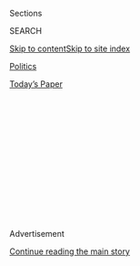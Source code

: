 <div id="app">

<div>

<div>

<div>

<div class="NYTAppHideMasthead css-1q2w90k e1suatyy0">

<div class="section css-ui9rw0 e1suatyy2">

<div class="css-eph4ug er09x8g0">

<div class="css-6n7j50">

</div>

<span class="css-1dv1kvn">Sections</span>

<div class="css-10488qs">

<span class="css-1dv1kvn">SEARCH</span>

</div>

[Skip to content](#site-content)[Skip to site
index](#site-index)

</div>

<div id="masthead-section-label" class="css-1wr3we4 eaxe0e00">

[Politics](https://www.nytimes3xbfgragh.onion/section/politics)

</div>

<div class="css-10698na e1huz5gh0">

</div>

</div>

<div id="masthead-bar-one" class="section hasLinks css-15hmgas e1csuq9d3">

<div class="css-uqyvli e1csuq9d0">

</div>

<div class="css-1uqjmks e1csuq9d1">

</div>

<div class="css-9e9ivx">

[](https://myaccount.nytimes3xbfgragh.onion/auth/login?response_type=cookie&client_id=vi)

</div>

<div class="css-1bvtpon e1csuq9d2">

[Today’s
Paper](https://www.nytimes3xbfgragh.onion/section/todayspaper)

</div>

</div>

</div>

</div>

<div data-aria-hidden="false">

<div id="site-content" data-role="main">

<div>

<div class="css-1aor85t" style="opacity:0.000000001;z-index:-1;visibility:hidden">

<div class="css-1hqnpie">

<div class="css-epjblv">

<span class="css-17xtcya">[Politics](/section/politics)</span><span class="css-x15j1o">|</span><span class="css-fwqvlz">‘It’s
So Sad,’ Donald Trump Says of Syria, Promising ‘Safe
Zones’</span>

</div>

<div class="css-k008qs">

<div class="css-1iwv8en">

<span class="css-18z7m18"></span>

<div>

</div>

</div>

<span class="css-1n6z4y">https://nyti.ms/2hMro5M</span>

<div class="css-1705lsu">

<div class="css-4xjgmj">

<div class="css-4skfbu" data-role="toolbar" data-aria-label="Social Media Share buttons, Save button, and Comments Panel with current comment count" data-testid="share-tools">

  - 
  - 
  - 
  - 
    
    <div class="css-6n7j50">
    
    </div>

  - 

</div>

</div>

</div>

</div>

</div>

</div>

<div class="css-13pd83m">

</div>

<div id="top-wrapper" class="css-1sy8kpn">

<div id="top-slug" class="css-l9onyx">

Advertisement

</div>

[Continue reading the main
story](#after-top)

<div class="ad top-wrapper" style="text-align:center;height:100%;display:block;min-height:250px">

<div id="top" class="place-ad" data-position="top" data-size-key="top">

</div>

</div>

<div id="after-top">

</div>

</div>

<div id="sponsor-wrapper" class="css-1hyfx7x">

<div id="sponsor-slug" class="css-19vbshk">

Supported by

</div>

[Continue reading the main
story](#after-sponsor)

<div id="sponsor" class="ad sponsor-wrapper" style="text-align:center;height:100%;display:block">

</div>

<div id="after-sponsor">

</div>

</div>

<div class="css-ls6wgr ehdk2mb0">

# ‘It’s So Sad,’ Donald Trump Says of Syria, Promising ‘Safe Zones’

</div>

<div class="css-79elbk" data-testid="photoviewer-wrapper">

<div class="css-z3e15g" data-testid="photoviewer-wrapper-hidden">

</div>

<div class="css-1a48zt4 ehw59r15" data-testid="photoviewer-children">

![<span class="css-16f3y1r e13ogyst0" data-aria-hidden="true">President-elect
Donald J. Trump wishing supporters a “merry Christmas” at the start of a
rally in Hershey, Pa., on
Thursday.</span><span class="css-cnj6d5 e1z0qqy90" itemprop="copyrightHolder"><span class="css-1ly73wi e1tej78p0">Credit...</span><span><span>Stephen
Crowley/The New York
Times</span></span></span>](https://static01.graylady3jvrrxbe.onion/images/2016/12/16/us/16trump_web1/16trump_web1-articleLarge.jpg?quality=75&auto=webp&disable=upscale)

</div>

</div>

<div class="css-xt80pu e12qa4dv0">

<div class="css-18e8msd">

<div class="css-vp77d3 epjyd6m0">

<div class="css-1baulvz">

By [<span class="css-1baulvz last-byline" itemprop="name">Mark
Landler</span>](http://www.nytimes3xbfgragh.onion/by/mark-landler)

</div>

</div>

  - Dec. 15,
    2016

  - 
    
    <div class="css-4xjgmj">
    
    <div class="css-d8bdto" data-role="toolbar" data-aria-label="Social Media Share buttons, Save button, and Comments Panel with current comment count" data-testid="share-tools">
    
      - 
      - 
      - 
      - 
        
        <div class="css-6n7j50">
        
        </div>
    
      - 
    
    </div>
    
    </div>

</div>

</div>

<div class="section meteredContent css-1r7ky0e" name="articleBody" itemprop="articleBody">

<div class="css-1fanzo5 StoryBodyCompanionColumn">

<div class="css-53u6y8">

HERSHEY, Pa. — President-elect Donald J. Trump said on Thursday that the
United States would create “safe zones” in Syria, his first reference to
such an American role in the war there since he was elected, and one
that comes as the Syrian government has [all but
recaptured](https://www.nytimes3xbfgragh.onion/2016/12/15/world/middleeast/aleppo-syria-evacuation-deal.html "Times article.")
the rebel stronghold of Aleppo.

“When I look at what’s going on in Syria, it’s so sad,” he told a crowd
here. “It’s so sad, and we’re going to help people.” Mr. Trump said he
would ask the Persian Gulf nations to put up money for the project,
adding, “We’ll build and help build safe zones in Syria, so people will
have a chance.”

Mr. Trump talked during the campaign about building safe zones,
presenting them as a way to stem the tide of refugees into Europe. But
this was the first time he had repeated the proposal since he began
receiving intelligence briefings. Some analysts and military commanders
have warned that it would be a significant and potentially dangerous
undertaking on a complex battlefield over which Russian planes have been
flying raids.

The president-elect coupled his plan with a familiar promise to restrict
entry into the United States by people from countries with a history of
Islamic extremism.

</div>

</div>

<div class="css-1fanzo5 StoryBodyCompanionColumn">

<div class="css-53u6y8">

It was Mr. Trump’s second rally of the week, in what has become an
extended “thank you” tour of states he won. And it featured a familiar
mix for him: a lovingly detailed recap of his victory on election night,
along with campaign appeals to populism, economic nationalism, and
anti-immigration and anti-free-trade sentiment.

“From now on, it’s going to be America first,” he declared. “There is no
such thing as a global anthem, a global currency, a global flag.”

“We salute one flag, and that is the American flag,” Mr. Trump said.
“We’re going to make sure the American flag gets the respect it
deserves,” he added. “We’re going to maybe have to do something about
that” — an apparent reference to [his earlier
suggestion](https://www.nytimes3xbfgragh.onion/2016/11/29/us/politics/trump-flag-burners-citizenship-first-amendment.html "Times article.")
that people should face penalties for burning the flag, despite a 1989
Supreme Court ruling that found that such actions were protected speech.

Mr. Trump also repeated his campaign promise of a multibillion-dollar
plan to rebuild roads, bridges and airports — something for which the
Republican leadership in Congress has shown little appetite. Even his
designated chief of staff, Reince Priebus, has emphasized other
priorities, like a tax overhaul and [repealing the Affordable Care
Act](https://www.nytimes3xbfgragh.onion/2016/12/15/us/politics/paul-ryan-affordable-care-act-repeal.html "Times article.").

</div>

</div>

<div class="css-79elbk" data-testid="photoviewer-wrapper">

<div class="css-z3e15g" data-testid="photoviewer-wrapper-hidden">

</div>

<div class="css-1a48zt4 ehw59r15" data-testid="photoviewer-children">

![<span class="css-16f3y1r e13ogyst0" data-aria-hidden="true">Supporters
at the rally on
Thursday.</span><span class="css-cnj6d5 e1z0qqy90" itemprop="copyrightHolder"><span class="css-1ly73wi e1tej78p0">Credit...</span><span>Stephen
Crowley/The New York
Times</span></span>](https://static01.graylady3jvrrxbe.onion/images/2016/12/16/us/16trump_web2/16trump_web2-articleLarge.jpg?quality=75&auto=webp&disable=upscale)

</div>

</div>

<div class="css-1fanzo5 StoryBodyCompanionColumn">

<div class="css-53u6y8">

“Merry Christmas, everybody,” Mr. Trump said by way of greeting, drawing
out his words in a cheerful rebuke to what he would call political
correctness. His raucous supporters, many wearing Santa Claus hats
rather than the usual red “Make America Great Again” caps, whooped
appreciatively.

</div>

</div>

<div class="css-1fanzo5 StoryBodyCompanionColumn">

<div class="css-53u6y8">

In Pennsylvania, Mr. Trump defeated Hillary Clinton by a razor-thin
margin of 44,292 votes, out of a total of 6.1 million cast, according to
the final certified count.

Nonetheless, he described his victory as a landslide and, as he has
before, offered a detailed recollection of election night, as CNN called
Florida, Ohio, Iowa and North Carolina for him.

Mr. Trump also marveled at his ability to continue drawing big crowds.
“It’s hard to get a big crowd after the election,” he said. “If
somebody else — a normal person — came after an election, even after a
victory, and had 15 people, they would say we had enough.”

The president-elect has settled into a comfortable routine in the last
two weeks: half a day of meetings at Trump Tower, where the world’s rich
and powerful flock to his doorstep, followed by a quick flight to one of
the swing states he won, where thousands of ordinary people wait for
hours to cheer him.

Thursday’s spectacle was typical: He packed Giant Center (named for the
supermarket chain), which sits next to the Hershey chocolate factory.
Mr. Trump drew a similar crowd in the arena the week before the
election; many people were repeat visitors.

More than an hour before the rally began, the crowd began a warm-up
chant of “Lock her up.” In the background, a country singer proclaimed,
“We’re all American,” a campaign soundtrack standard, along with “God
Bless the U.S.A.” and “Heart of Stone” by the Rolling Stones.

</div>

</div>

<div class="css-1fanzo5 StoryBodyCompanionColumn">

<div class="css-53u6y8">

In the rosy glow of victory, some of the call-and-response chants seemed
more perfunctory than passionate. When the crowd broke into “CNN sucks”
on Tuesday [in West Allis,
Wis.](https://www.nytimes3xbfgragh.onion/2016/12/13/us/donald-trump-victory-tour.html),
for example, an older man leaned into the press pen and assured the
reporters, “We don’t really mean it.”

Many people at the Hershey event seemed satisfied with how Mr. Trump was
conducting his transition, including his very public search for a
cabinet. “I like how he’s shown us the people he wants to hire, versus
the total secrecy of the last eight years,” said Dennis Egbert, 63, a
retired electrician from York, Pa.

Asked what he thought of Mr. Trump’s attraction to billionaires and
Goldman Sachs bankers, Mr. Egbert said: “When I was a young person, I
didn’t like rich people. But you know, I’ve never gotten a job from a
poor person.”

</div>

</div>

</div>

<div>

</div>

<div>

</div>

<div>

</div>

<div>

<div id="bottom-wrapper" class="css-1ede5it">

<div id="bottom-slug" class="css-l9onyx">

Advertisement

</div>

[Continue reading the main
story](#after-bottom)

<div id="bottom" class="ad bottom-wrapper" style="text-align:center;height:100%;display:block;min-height:90px">

</div>

<div id="after-bottom">

</div>

</div>

</div>

</div>

</div>

## Site Index

<div>

</div>

## Site Information Navigation

  - [© <span>2020</span> <span>The New York Times
    Company</span>](https://help.nytimes3xbfgragh.onion/hc/en-us/articles/115014792127-Copyright-notice)

<!-- end list -->

  - [NYTCo](https://www.nytco.com/)
  - [Contact
    Us](https://help.nytimes3xbfgragh.onion/hc/en-us/articles/115015385887-Contact-Us)
  - [Work with us](https://www.nytco.com/careers/)
  - [Advertise](https://nytmediakit.com/)
  - [T Brand Studio](http://www.tbrandstudio.com/)
  - [Your Ad
    Choices](https://www.nytimes3xbfgragh.onion/privacy/cookie-policy#how-do-i-manage-trackers)
  - [Privacy](https://www.nytimes3xbfgragh.onion/privacy)
  - [Terms of
    Service](https://help.nytimes3xbfgragh.onion/hc/en-us/articles/115014893428-Terms-of-service)
  - [Terms of
    Sale](https://help.nytimes3xbfgragh.onion/hc/en-us/articles/115014893968-Terms-of-sale)
  - [Site
    Map](https://spiderbites.nytimes3xbfgragh.onion)
  - [Help](https://help.nytimes3xbfgragh.onion/hc/en-us)
  - [Subscriptions](https://www.nytimes3xbfgragh.onion/subscription?campaignId=37WXW)

</div>

</div>

</div>

</div>
